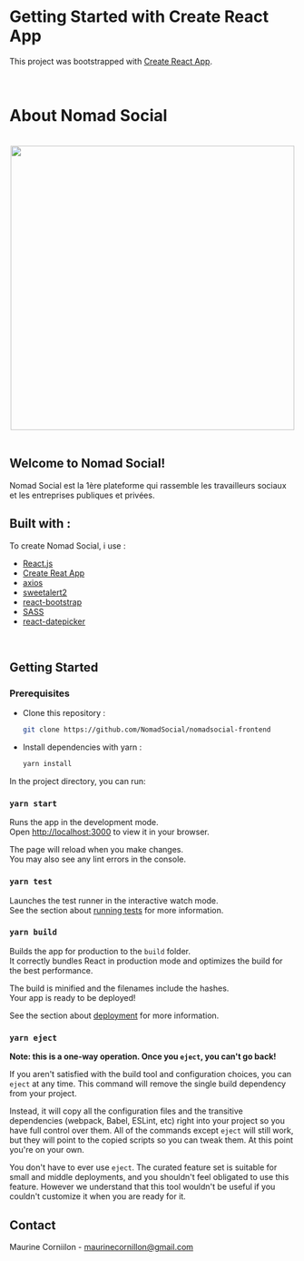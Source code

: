 # Getting Started with Create React App

This project was bootstrapped with [Create React App](https://github.com/facebook/create-react-app).

<br/>

# About Nomad Social

<br/>
<div align="center">
    <img src="https://res.cloudinary.com/db12jfw2s/image/upload/v1662113492/Nomad%20Social/Logo_vjjgzv.png" width="500">
</div>
<br/>

## Welcome to Nomad Social!

Nomad Social est la 1ère plateforme qui rassemble les travailleurs
sociaux et les entreprises publiques et privées.

## Built with :

To create Nomad Social, i use :

- [React.js](https://reactjs.org/)
- [Create Reat App](https://create-react-app.dev/)
- [axios](https://github.com/axios/axios)
- [sweetalert2](https://github.com/sweetalert2/sweetalert2)
- [react-bootstrap](https://react-bootstrap.github.io/)
- [SASS](https://sass-lang.com/)
- [react-datepicker](https://www.npmjs.com/package/react-datepicker)

<br/>

## Getting Started

### Prerequisites

- Clone this repository :

  ```sh
  git clone https://github.com/NomadSocial/nomadsocial-frontend
  ```

- Install dependencies with yarn :

  ```sh
  yarn install
  ```

In the project directory, you can run:

### `yarn start`

Runs the app in the development mode.\
Open [http://localhost:3000](http://localhost:3000) to view it in your browser.

The page will reload when you make changes.\
You may also see any lint errors in the console.

### `yarn test`

Launches the test runner in the interactive watch mode.\
See the section about [running tests](https://facebook.github.io/create-react-app/docs/running-tests) for more information.

### `yarn build`

Builds the app for production to the `build` folder.\
It correctly bundles React in production mode and optimizes the build for the best performance.

The build is minified and the filenames include the hashes.\
Your app is ready to be deployed!

See the section about [deployment](https://facebook.github.io/create-react-app/docs/deployment) for more information.

### `yarn eject`

**Note: this is a one-way operation. Once you `eject`, you can't go back!**

If you aren't satisfied with the build tool and configuration choices, you can `eject` at any time. This command will remove the single build dependency from your project.

Instead, it will copy all the configuration files and the transitive dependencies (webpack, Babel, ESLint, etc) right into your project so you have full control over them. All of the commands except `eject` will still work, but they will point to the copied scripts so you can tweak them. At this point you're on your own.

You don't have to ever use `eject`. The curated feature set is suitable for small and middle deployments, and you shouldn't feel obligated to use this feature. However we understand that this tool wouldn't be useful if you couldn't customize it when you are ready for it.

## Contact

Maurine Corniilon - maurinecornillon@gmail.com
